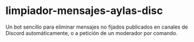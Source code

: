 # limpiador-mensajes-aylas-disc
Un bot sencillo para eliminar mensajes no fijados publicados en canales de Discord automáticamente, o a petición de un moderador por comando.
